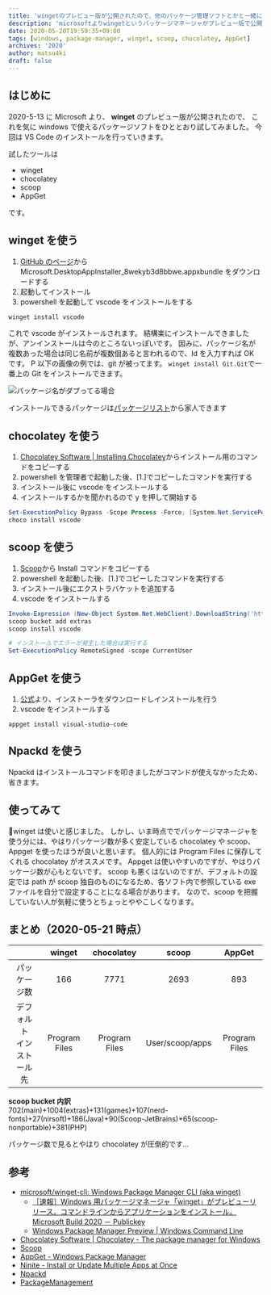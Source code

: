```yaml
---
title: 'wingetのプレビュー版が公開されたので、他のパッケージ管理ソフトとかと一緒にまとめてみる'
description: 'microsoftよりwingetというパッケージマネージャがプレビュー版で公開されたので、wingetを試すついでに他のパッケージマネージャも試してみました'
date: 2020-05-20T19:59:35+09:00
tags: [windows, package-manager, winget, scoop, chocolatey, AppGet]
archives: '2020'
author: matsu4ki
draft: false
---
```


## はじめに

2020-5-13 に Microsoft より、 **winget** のプレビュー版が公開されたので、
これを気に windows で使えるパッケージソフトをひととおり試してみました。
今回は VS Code のインストールを行っていきます。

試したツールは

- winget
- chocolatey
- scoop
- AppGet

です。

## winget を使う

1. [GitHub のページ](https://github.com/microsoft/winget-cli/releases/tag/v0.1.4331-preview)から Microsoft.DesktopAppInstaller_8wekyb3d8bbwe.appxbundle をダウンロードする
2. 起動してインストール
3. powershell を起動して vscode をインストールをする

```powershell
winget install vscode
```

これで vscode がインストールされます。
結構楽にインストールできましたが、アンインストールは今のところないっぽいです。
因みに、パッケージ名が複数あった場合は同じ名前が複数個あると言われるので、Id を入力すれば OK です。
P
以下の画像の例では、git が被ってます。
`winget install Git.Git`で一番上の Git をインストールできます。

![パッケージ名がダブってる場合](/post/package-manager/img/winget-duplicate-name.png)

インストールできるパッケージは[パッケージリスト](https://github.com/microsoft/winget-pkgs/tree/master/manifests)から家人できます

## chocolatey を使う

1. [Chocolatey Software | Installing Chocolatey](https://chocolatey.org/install)からインストール用のコマンドをコピーする
2. powershell を管理者で起動した後、[1.]でコピーしたコマンドを実行する
3. インストール後に vscode をインストールする
4. インストールするかを聞かれるので y を押して開始する

```powershell
Set-ExecutionPolicy Bypass -Scope Process -Force; [System.Net.ServicePointManager]::SecurityProtocol = [System.Net.ServicePointManager]::SecurityProtocol -bor 3072; iex ((New-Object System.Net.WebClient).DownloadString('https://chocolatey.org/install.ps1'))
choco install vscode
```

## scoop を使う

1. [Scoop](https://scoop.sh/)から Install コマンドをコピーする
2. powershell を起動した後、[1.]でコピーしたコマンドを実行する
3. インストール後にエクストラバケットを追加する
4. vscode をインストールする

```powershell
Invoke-Expression (New-Object System.Net.WebClient).DownloadString('https://get.scoop.sh')
scoop bucket add extras
scoop install vscode
```

```powershell
# インストールでエラーが発生した場合は実行する
Set-ExecutionPolicy RemoteSigned -scope CurrentUser
```

## AppGet を使う

1. [公式](https://appget.net/)より、インストーラをダウンロードしインストールを行う
2. vscode をインストールする

```powersehl
appget install visual-studio-code
```

## Npackd を使う

Npackd はインストールコマンドを叩きましたがコマンドが使えなかったため、省きます。

## 使ってみて

winget は使いと感じました。
しかし、いま時点ででパッケージマネージャを使う分には、やはりパッケージ数が多く安定している chocolatey や scoop、Appget を使ったほうが良いと思います。
個人的には Program Files に保存してくれる chocolatey がオススメです。
Appget は使いやすいのですが、やはりパッケージ数が心もとないです。
scoop も悪くはないのですが、デフォルトの設定では path が scoop 独自のものになるため、各ソフト内で参照している exe ファイルを自分で設定することになる場合があります。
なので、scoop を把握していない人が気軽に使うとちょっとややこしくなります。

## まとめ（2020-05-21 時点）

|                              |    winget     |  chocolatey   |      scoop      |    AppGet     |
| :--------------------------: | :-----------: | :-----------: | :-------------: | :-----------: |
|         パッケージ数         |      166      |     7771      |      2693       |      893      |
| デフォルト<br>インストール先 | Program Files | Program Files | User/scoop/apps | Program Files |

**scoop bucket 内訳**<br>
702(main)+1004(extras)+131(games)+107(nerd-fonts)+27(nirsoft)+186(Java)+90(Scoop-JetBrains)+65(scoop-nonportable)+381(PHP)

パッケージ数で見るとやはり chocolatey が圧倒的です…

## 参考

- [microsoft/winget-cli: Windows Package Manager CLI (aka winget)](https://github.com/microsoft/winget-cli)
  - [［速報］Windows 用パッケージマネージャ「winget」がプレビューリリース。コマンドラインからアプリケーションをインストール。Microsoft Build 2020 － Publickey](https://www.publickey1.jp/blog/20/windowswingetmicrosoft_build_2020.html)
  - [Windows Package Manager Preview | Windows Command Line](https://devblogs.microsoft.com/commandline/windows-package-manager-preview/)
- [Chocolatey Software | Chocolatey - The package manager for Windows](https://chocolatey.org/)
- [Scoop](https://scoop.sh/)
- [AppGet - Windows Package Manager](https://appget.net/)
- [Ninite - Install or Update Multiple Apps at Once](https://ninite.com/)
- [Npackd](https://www.npackd.org/)
- [PackageManagement](https://docs.microsoft.com/en-us/powershell/module/packagemanagement/)
